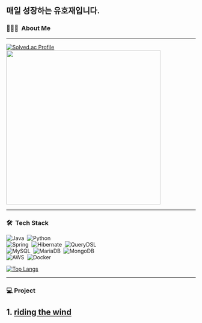 ## 매일 성장하는 유호재입니다.

<!--

<img alt="Night Coding" src="https://raw.githubusercontent.com/AVS1508/AVS1508/master/assets/Night-Coding.gif" align="right" height='150' />
-->

### 👨🏻‍💻 &nbsp;About Me

<!--
💡 &nbsp;새로운 기술을 배우는 것을 좋아합니다.\
🎓 &nbsp; 열심히 공부하고 있습니다.\
🌱 
✍️
-->

<hr>

[![Solved.ac Profile](http://mazassumnida.wtf/api/v2/generate_badge?boj=ho_0214)](https://solved.ac/ho_0214)
<img src="https://github-readme-stats.vercel.app/api?username=yhj0214&theme=blue-green&show_icons=true" width="410">

<hr>

### 🛠 &nbsp;Tech Stack
![Java](https://img.shields.io/badge/-Java-05122A?style=flat&logo=Java)&nbsp;
![Python](https://img.shields.io/badge/-Python-05122A?style=flat&logo=python)&nbsp;\
![Spring](https://img.shields.io/badge/-Spring-05122A?style=flat&logo=Spring)&nbsp;
![Hibernate](https://img.shields.io/badge/-Hibernate-05122A?style=flat&logo=Hibernate)&nbsp;
![QueryDSL](https://img.shields.io/badge/-QueryDSL-05122A?style=flat&logo=QueryDSL)&nbsp;\
![MySQL](https://img.shields.io/badge/-MySQL-05122A?style=flat&logo=mysql)&nbsp;
![MariaDB](https://img.shields.io/badge/-MariaDB-05122A?style=flat&logo=mariadb)&nbsp;
![MongoDB](https://img.shields.io/badge/-MongoDB-05122A?style=flat&logo=mongodb)&nbsp;\
![AWS](https://img.shields.io/badge/-AWS-05122A?style=flat&logo=amazon-aws)&nbsp;
![Docker](https://img.shields.io/badge/-Docker-05122A?style=flat&logo=docker)&nbsp;

[![Top Langs](https://github-readme-stats.vercel.app/api/top-langs/?username=yhj0214&layout=compact&langs_count=6)](https://github.com/yhj0214/github-readme-stats) 
 
<hr>

### 💻&nbsp;Project
## 1. [riding the wind](https://github.com/yhj0214/Riding-the-Wind)
<!--
<details>
  <summary>Rualone</summary>

#### 프로젝트 개요
> https://github.com/yhj0214<br>
> 프로젝트 서비스

#### 맡은 역할
> backend - recipe 엔티티 및 post 엔티티 조회 관련 개발<br>
> infra - AWS 환경 배포 및 자동화

#### 주요 기술
> ![Spring](https://img.shields.io/badge/-Spring-05122A?style=flat&logo=Spring)&nbsp;
> ![Gitlab-CI](https://img.shields.io/badge/-Gitlab_CI-05122A?style=flat&logo=gitlab)&nbsp;
> ![Hibernate](https://img.shields.io/badge/-Hibernate-05122A?style=flat&logo=hibernate)&nbsp;
</details>
-->
<br>

<!--
**yhj0214/yhj0214** is a ✨ _special_ ✨ repository because its `README.md` (this file) appears on your GitHub profile.
hi
Here are some ideas to get you started:

- 🔭 I’m currently working on ...
- 🌱 I’m currently learning ...
- 👯 I’m looking to collaborate on ...
- 🤔 I’m looking for help with ...
- 💬 Ask me about ...
- 📫 How to reach me: ...
- 😄 Pronouns: ...
- ⚡ Fun fact: ...
-->
